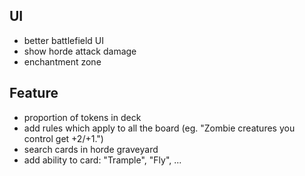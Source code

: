 ## UI

- better battlefield UI
- show horde attack damage
- enchantment zone

## Feature

- proportion of tokens in deck
- add rules which apply to all the board (eg. "Zombie creatures you control get +2/+1.")
- search cards in horde graveyard
- add ability to card: "Trample", "Fly", ...

